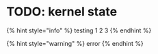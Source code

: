 # TODO: kernel state

{% hint style="info" %}
testing 1 2 3
{% endhint %}

{% hint style="warning" %}
error
{% endhint %}
